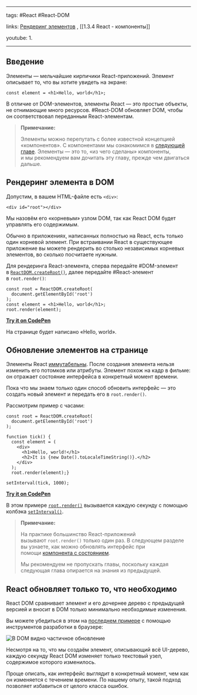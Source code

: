 ____

tags: #React #React-DOM 

links: [Рендеринг элементов](https://ru.reactjs.org/docs/rendering-elements.html) , [[1.3.4 React - компоненты]]

youtube: 
1. 

_____

## Введение

Элементы — мельчайшие кирпичики React-приложений.
Элемент описывает то, что вы хотите увидеть на экране:

```
const element = <h1>Hello, world</h1>;
```

В отличие от DOM-элементов, элементы React — это простые объекты, не отнимающие много ресурсов. #React-DOM обновляет DOM, чтобы он соответствовал переданным React-элементам.

> **Примечание:**
> 
> Элементы можно перепутать с более известной концепцией «компонентов». С компонентами мы ознакомимся в [следующей главе](https://ru.reactjs.org/docs/components-and-props.html). Элементы — это то, «из чего сделаны» компоненты, и мы рекомендуем вам дочитать эту главу, прежде чем двигаться дальше.

## Рендеринг элемента в DOM

Допустим, в вашем HTML-файле есть `<div>`:

```
<div id="root"></div>
```

Мы назовём его «корневым» узлом DOM, так как React DOM будет управлять его содержимым.

Обычно в приложениях, написанных полностью на React, есть только один корневой элемент. При встраивании React в существующее приложение вы можете рендерить во столько независимых корневых элементов, во сколько посчитаете нужным.

Для рендеринга React-элемента, сперва передайте #DOM-элемент в [`ReactDOM.createRoot()`](https://ru.reactjs.org/docs/react-dom-client.html#createroot), далее передайте #React-элемент в `root.render()`:

```
const root = ReactDOM.createRoot(
  document.getElementById('root')
);
const element = <h1>Hello, world</h1>;
root.render(element);
```
**[Try it on CodePen](https://codepen.io/gaearon/pen/ZpvBNJ?editors=1010)**

На странице будет написано «Hello, world».

## Обновление элементов на странице

Элементы React [иммутабельны](https://ru.wikipedia.org/wiki/%D0%9D%D0%B5%D0%B8%D0%B7%D0%BC%D0%B5%D0%BD%D1%8F%D0%B5%D0%BC%D1%8B%D0%B9_%D0%BE%D0%B1%D1%8A%D0%B5%D0%BA%D1%82). После создания элемента нельзя изменить его потомков или атрибуты. Элемент похож на кадр в фильме: он отражает состояние интерфейса в конкретный момент времени.

Пока что мы знаем только один способ обновить интерфейс — это создать новый элемент и передать его в `root.render()`.

Рассмотрим пример с часами:

```
const root = ReactDOM.createRoot(
  document.getElementById('root')
);

function tick() {
  const element = (
    <div>
      <h1>Hello, world!</h1>
      <h2>It is {new Date().toLocaleTimeString()}.</h2>
    </div>
  );
  root.render(element);}

setInterval(tick, 1000);
```

**[Try it on CodePen](https://codepen.io/gaearon/pen/gwoJZk?editors=1010)**

В этом примере [`root.render()`](https://ru.reactjs.org/docs/react-dom.html#render) вызывается каждую секунду с помощью колбэка [`setInterval()`](https://developer.mozilla.org/ru/docs/Web/API/setInterval).

> **Примечание:**
> 
> На практике большинство React-приложений вызывают `root.render()` только один раз. В следующем разделе вы узнаете, как можно обновлять интерфейс при помощи [компонента с состоянием](https://ru.reactjs.org/docs/state-and-lifecycle.html).
> 
> Мы рекомендуем не пропускать главы, поскольку каждая следующая глава опирается на знания из предыдущей.

## React обновляет только то, что необходимо

React DOM сравнивает элемент и его дочернее дерево с предыдущей версией и вносит в DOM только минимально необходимые изменения.

Вы можете убедиться в этом на [последнем примере](https://codepen.io/gaearon/pen/gwoJZk?editors=1010) с помощью инструментов разработки в браузере:

![В DOM видно частичное обновление](https://ru.reactjs.org/c158617ed7cc0eac8f58330e49e48224/granular-dom-updates.gif)

Несмотря на то, что мы создаём элемент, описывающий всё UI-дерево, каждую секунду React DOM изменяет только текстовый узел, содержимое которого изменилось.

Проще описать, как интерфейс выглядит в конкретный момент, чем как он изменяется с течением времени. По нашему опыту, такой подход позволяет избавиться от целого класса ошибок.